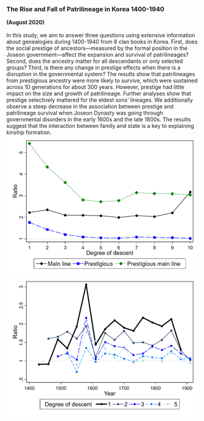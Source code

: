 ### The Rise and Fall of Patrilineage in Korea 1400-1940
**(August 2020)**
<br>
<br>
In this study, we aim to answer three questions using extensive information about genealogies during 1400-1940 from 8 clan books in Korea. First, does the social prestige of ancestors—measured by the formal position in the Joseon government—affect the expansion and survival of patrilineages? Second, does the ancestry matter for all descendants or only selected groups? Third, is there any change in prestige effects when there is a disruption in the governmental system? The results show that patrilineages from prestigious ancestry were more likely to survive, which were sustained across 10 generations for about 300 years. However, prestige had little impact on the size and growth of patrilineage. Further analyses show that prestige selectively mattered for the eldest sons’ lineages. We additionally observe a steep decrease in the association between prestige and patrilineage survival when Joseon Dynasty was going through governmental disorders in the early 1600s and the late 1800s. The results suggest that the interaction between family and state is a key to explaining kinship formation.
<br>
![fig1](/assets/abstract/patrilineage_fig1.png)
<br>
![fig2](/assets/abstract/patrilineage_fig2.png)
